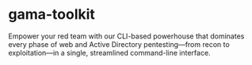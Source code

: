 #           gama-toolkit
Empower your red team with our CLI-based powerhouse that dominates every phase of web and Active Directory pentesting—from recon to exploitation—in a single, streamlined command-line interface.
